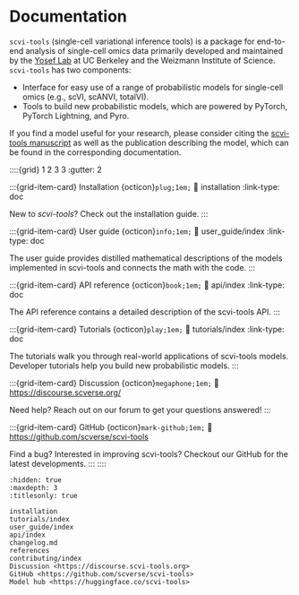 # Documentation

`scvi-tools` (single-cell variational inference tools) is a package for end-to-end analysis of
single-cell omics data primarily developed and maintained by the
[Yosef Lab](https://yoseflab.github.io/) at UC Berkeley and the Weizmann Institute of Science.
`scvi-tools` has two components:

- Interface for easy use of a range of probabilistic models for single-cell omics (e.g., scVI, scANVI, totalVI).
- Tools to build new probabilistic models, which are powered by PyTorch, PyTorch Lightning, and Pyro.

If you find a model useful for your research, please consider citing the [scvi-tools manuscript](http://dx.doi.org/10.1038/s41587-021-01206-w) as well as the publication describing the model, which can be found in the corresponding documentation.

::::{grid} 1 2 3 3
:gutter: 2

:::{grid-item-card} Installation {octicon}`plug;1em;`
:link: installation
:link-type: doc

New to _scvi-tools_? Check out the installation guide.
:::

:::{grid-item-card} User guide {octicon}`info;1em;`
:link: user_guide/index
:link-type: doc

The user guide provides distilled mathematical descriptions of
the models implemented in scvi-tools and connects the math
with the code.
:::

:::{grid-item-card} API reference {octicon}`book;1em;`
:link: api/index
:link-type: doc

The API reference contains a detailed description of
the scvi-tools API.
:::

:::{grid-item-card} Tutorials {octicon}`play;1em;`
:link: tutorials/index
:link-type: doc

The tutorials walk you through real-world applications of scvi-tools models.
Developer tutorials help you build new probabilistic models.
:::

:::{grid-item-card} Discussion {octicon}`megaphone;1em;`
:link: <https://discourse.scverse.org/>

Need help? Reach out on our forum to get your questions answered!
:::

:::{grid-item-card} GitHub {octicon}`mark-github;1em;`
:link: <https://github.com/scverse/scvi-tools>

Find a bug? Interested in improving scvi-tools? Checkout our GitHub for the latest developments.
:::
::::

```{toctree}
:hidden: true
:maxdepth: 3
:titlesonly: true

installation
tutorials/index
user_guide/index
api/index
changelog.md
references
contributing/index
Discussion <https://discourse.scvi-tools.org>
GitHub <https://github.com/scverse/scvi-tools>
Model hub <https://huggingface.co/scvi-tools>
```

